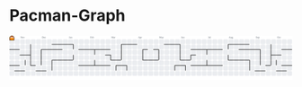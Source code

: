 # Pacman-Graph
<picture>
  <source media="(prefers-color-scheme: dark)" srcset="https://raw.githubusercontent.com/kavinu1/Pacman-Graph/output/pacman-contribution-graph-dark.svg">
  <source media="(prefers-color-scheme: light)" srcset="https://raw.githubusercontent.com/kavinu1/Pacman-Graph/output/pacman-contribution-graph.svg">
  <img alt="pacman contribution graph" src="https://raw.githubusercontent.com/kavinu1/Pacman-Graph/output/pacman-contribution-graph.svg">
</picture>
